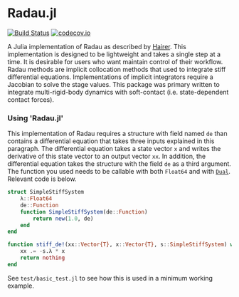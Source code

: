 # Radau.jl

[![Build Status](https://travis-ci.com/ryanelandt/Radau.jl.svg?branch=master)](https://travis-ci.com/ryanelandt/Radau.jl)
[![codecov.io](https://codecov.io/github/ryanelandt/Radau.jl/coverage.svg?branch=master)](https://codecov.io/github/ryanelandt/Radau.jl?branch=master)

A Julia implementation of Radau as described by [Hairer](http://www.unige.ch/~hairer/preprints/coimbra.pdf).
This implementation is designed to be lightweight and takes a single step at a time.
It is desirable for users who want maintain control of their workflow.
Radau methods are implicit collocation methods that used to integrate stiff differential equations.
Implementations of implicit integrators require a Jacobian to solve the stage values.
This package was primary written to integrate multi-rigid-body dynamics with soft-contact (i.e. state-dependent contact forces).

### Using 'Radau.jl'
This implementation of Radau requires a structure with field named `de` than contains a differential equation that takes three inputs explained in this paragraph.
The differential equation takes a state vector `x` and writes the derivative of this state vector to an output vector `xx`.
In addition, the differential equation takes the structure with the field `de` as a third argument.
The function you used needs to be callable with both `Float64` and with [`Dual`](https://github.com/JuliaDiff/ForwardDiff.jl).
Relevant code is below.

```Julia
struct SimpleStiffSystem
    λ::Float64
    de::Function
    function SimpleStiffSystem(de::Function)
        return new(1.0, de)
    end
end

function stiff_de!(xx::Vector{T}, x::Vector{T}, s::SimpleStiffSystem) where {T}
    xx .= -s.λ * x
    return nothing
end
```

See `test/basic_test.jl` to see how this is used in a minimum working example.
